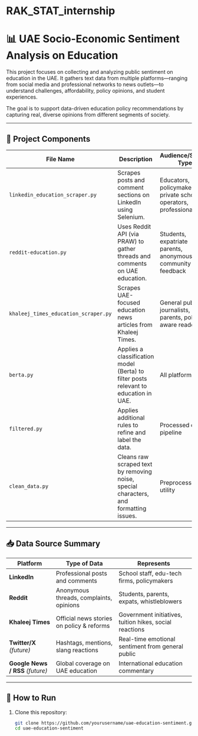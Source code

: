 # RAK_STAT_internship
# 📊 UAE Socio-Economic Sentiment Analysis on Education

This project focuses on collecting and analyzing public sentiment on education in the UAE. It gathers text data from multiple platforms—ranging from social media and professional networks to news outlets—to understand challenges, affordability, policy opinions, and student experiences.

The goal is to support data-driven education policy recommendations by capturing real, diverse opinions from different segments of society.

---

## 🔧 Project Components

| File Name | Description | Audience/Source Type |
|-----------|-------------|----------------------|
| `linkedin_education_scraper.py` | Scrapes posts and comment sections on LinkedIn using Selenium. | Educators, policymakers, private school operators, professionals |
| `reddit-education.py` | Uses Reddit API (via PRAW) to gather threads and comments on UAE education. | Students, expatriate parents, anonymous community feedback |
| `khaleej_times_education_scraper.py` | Scrapes UAE-focused education news articles from Khaleej Times. | General public, journalists, parents, policy-aware readers |
| `berta.py` | Applies a classification model (Berta) to filter posts relevant to education in UAE. | All platforms |
| `filtered.py` | Applies additional rules to refine and label the data. | Processed data pipeline |
| `clean_data.py` | Cleans raw scraped text by removing noise, special characters, and formatting issues. | Preprocessing utility |

---

## 📥 Data Source Summary

| Platform | Type of Data | Represents |
|----------|--------------|------------|
| **LinkedIn** | Professional posts and comments | School staff, edu-tech firms, policymakers |
| **Reddit** | Anonymous threads, complaints, opinions | Students, parents, expats, whistleblowers |
| **Khaleej Times** | Official news stories on policy & reforms | Government initiatives, tuition hikes, social reactions |
| **Twitter/X** *(future)* | Hashtags, mentions, slang reactions | Real-time emotional sentiment from general public |
| **Google News / RSS** *(future)* | Global coverage on UAE education | International education commentary |

---

## 🚀 How to Run

1. Clone this repository:
   ```bash
   git clone https://github.com/yourusername/uae-education-sentiment.git
   cd uae-education-sentiment
